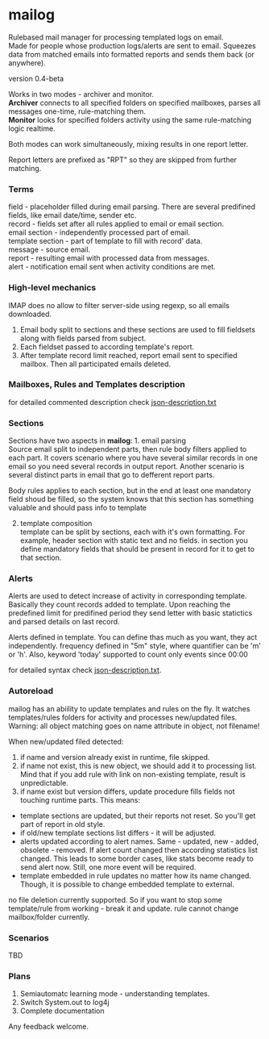 # mailog
Rulebased mail manager for processing templated logs on email.<br>Made for people whose production logs/alerts are sent to email.
Squeezes data from matched emails into formatted reports and sends them back (or anywhere).

version 0.4-beta

Works in two modes - archiver and monitor.<br>
<b>Archiver</b> connects to all specified folders on specified mailboxes, parses all messages one-time, rule-matching them.<br>
<b>Monitor</b> looks for specified folders activity using the same rule-matching logic realtime.

Both modes can work simultaneously, mixing results in one report letter.

Report letters are prefixed as "RPT" so they are skipped from further matching.

<h3>Terms</h3>

field - placeholder filled during email parsing. There are several predifined fields, like email date/time, sender etc.<br>
record - fields set after all rules applied to email or email section.<br>
email section - independently processed part of email.<br>
template section - part of template to fill with record' data.<br>
message - source email.<br>
report - resulting email with processed data from messages.<br>
alert - notification email sent when activity conditions are met.


<h3>High-level mechanics</h3>
IMAP does no allow to filter server-side using regexp, so all emails downloaded.

1. Email body split to sections and these sections are used to fill fieldsets along with fields parsed from subject.<br>
2. Each fieldset passed to according template's report.<br>
3. After template record limit reached, report email sent to specified mailbox. Then all participated emails deleted.<br>

<h3>Mailboxes, Rules and Templates description</h3>
for detailed commented description check <a href='json-description.txt'>json-description.txt</a>

<h3>Sections</h3>
Sections have two aspects in <b>mailog</b>:
 1. email parsing<br>
 Source email split to independent parts, then rule body filters applied to each part.
 It covers scenario where you have several similar records in one email so you need several records in output report.
 Another scenario is several distinct parts in email that go to defferent report parts.

 Body rules applies to each section, but in the end at least one mandatory field shoud be filled, so the system knows that this section has something valuable and should pass info to template

 2. template composition<br>
 template can be split by sections, each with it's own formatting. For example, header section with static text and no fields.
 in section you define mandatory fields that should be present in record for it to get to that section.


<h3>Alerts</h3>
Alerts are used to detect increase of activity in corresponding template.
Basically they count records added to template. Upon reaching the predefined limit for predifined period they send letter
with basic statictics and parsed details on last record.

Alerts defined in template. You can define thas much as you want, they act independently.
frequency defined in "5m" style, where quantifier can be 'm' or 'h'.
Also, keyword 'today' supported to count only events since 00:00

for detailed syntax check <a href='json-description.txt'>json-description.txt</a>.

<h3>Autoreload</h3>

mailog has an abiility to update templates and rules on the fly. It watches templates/rules folders for activity and processes new/updated files.
Warning: all object matching goes on name attribute in object, not filename!

When new/updated filed detected:

1. if name and version already exist in runtime, file skipped.
2. if name not exist, this is new object, we should add it to processing list. Mind that if you add rule with link on non-existing template, result is unpredictable.
3. if name exist but version differs, update procedure fills fields not touching runtime parts. This means:
- template sections are updated, but their reports not reset. So you'll get part of report in old style.
- if old/new template sections list differs - it will be adjusted.
- alerts updated according to alert names. Same - updated, new - added, obsolete - removed. If alert count changed then according statistics list changed. This leads to some border cases,
like stats become ready to send alert now. Still, one more event will be required.
- template embedded in rule updates no matter how its name changed. Though, it is possible to change embedded template to external.

no file deletion currently supported. So if you want to stop some template/rule from working - break it and update.
rule cannot change mailbox/folder currently.

<h3>Scenarios</h3>
TBD


<h3>Plans</h3>
<ol>
<li>Semiautomatc learning mode - understanding templates.</li>
<li>Switch System.out to log4j</li>
<li>Complete documentation</li>
</ol>

Any feedback welcome.